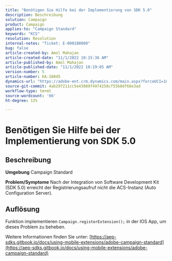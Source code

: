 ```yaml
---
title: "Benötigen Sie Hilfe bei der Implementierung von SDK 5.0"
description: Beschreibung
solution: Campaign
product: Campaign
applies-to: "Campaign Standard"
keywords: "KCS"
resolution: Resolution
internal-notes: "Ticket: E-000188089"
bug: false
article-created-by: Amol Mahajan
article-created-date: "11/1/2022 10:15:36 AM"
article-published-by: Amol Mahajan
article-published-date: "11/1/2022 10:19:05 AM"
version-number: 5
article-number: KA-16045
dynamics-url: "https://adobe-ent.crm.dynamics.com/main.aspx?forceUCI=1&pagetype=entityrecord&etn=knowledgearticle&id=5079b61d-ce59-ed11-9561-6045bd006a22"
source-git-commit: 4ab297211cc5e43089f4974258cf55b0df68e3ad
workflow-type: tm+mt
source-wordcount: '66'
ht-degree: 12%

---
```


# Benötigen Sie Hilfe bei der Implementierung von SDK 5.0

## Beschreibung

<b>Umgebung</b>
Campaign Standard


<b>Problem/Symptome</b>
Nach der Integration von Software Development Kit (SDK 5.0) erreicht der Registrierungsaufruf nicht die ACS-Instanz (Auto Configuration Server).


## Auflösung


Funktion implementieren `Campaign.registerExtension();` in der IOS App, um dieses Problem zu beheben.

Weitere Informationen finden Sie unter: [https://aep-sdks.gitbook.io/docs/using-mobile-extensions/adobe-campaign-standard](https://aep-sdks.gitbook.io/docs/using-mobile-extensions/adobe-campaign-standard)
